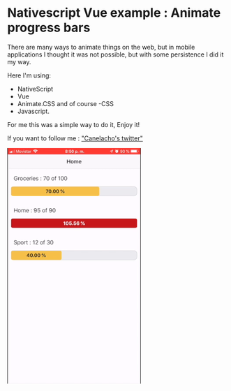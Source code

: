 # Nativescript Vue example : Animate progress bars

There are many ways to animate things on the web, but in mobile applications I thought it was not possible, but with some persistence I did it my way.

Here I'm using:
- NativeScript
- Vue
- Animate.CSS 
and of course 
-CSS
- Javascript. 

For me this was a simple way to do it, Enjoy it!

If you want to follow me : ["Canelacho's twitter"](https://twitter.com/Canelacho)  



![This is how it looks](https://github.com/canelacho/nativescriptVueProgressBar/blob/master/assets/ProgressBarsNativesScriptVue.png)
